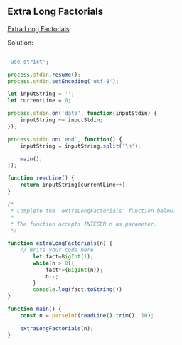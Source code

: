 ## Extra Long Factorials
[ Extra Long Factorials ](https://www.hackerrank.com/challenges/extra-long-factorials/problem)




Solution:
```js

'use strict';

process.stdin.resume();
process.stdin.setEncoding('utf-8');

let inputString = '';
let currentLine = 0;

process.stdin.on('data', function(inputStdin) {
    inputString += inputStdin;
});

process.stdin.on('end', function() {
    inputString = inputString.split('\n');

    main();
});

function readLine() {
    return inputString[currentLine++];
}

/*
 * Complete the 'extraLongFactorials' function below.
 *
 * The function accepts INTEGER n as parameter.
 */

function extraLongFactorials(n) {
    // Write your code here
        let fact=BigInt(1);
        while(n > 0){
            fact*=(BigInt(n));
            n--;
        }
        console.log(fact.toString())
}

function main() {
    const n = parseInt(readLine().trim(), 10);

    extraLongFactorials(n);
}


```
